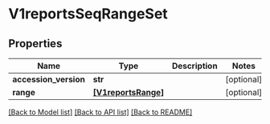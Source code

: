 # V1reportsSeqRangeSet


## Properties
Name | Type | Description | Notes
------------ | ------------- | ------------- | -------------
**accession_version** | **str** |  | [optional] 
**range** | [**[V1reportsRange]**](V1reportsRange.md) |  | [optional] 

[[Back to Model list]](../README.md#documentation-for-models) [[Back to API list]](../README.md#documentation-for-api-endpoints) [[Back to README]](../README.md)


